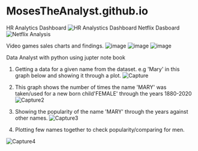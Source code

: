 # MosesTheAnalyst.github.io
HR Analytics Dashboard 
![HR Analystics Dashboard](https://github.com/Mosesindrias1998/MosesTheAnalyst.github.io/assets/105355593/5c3e5e0c-0dd8-47bc-9a04-0d4c8802dba1)
Netflix Dasboard
![Netflix Analysis](https://github.com/Mosesindrias1998/MosesTheAnalyst.github.io/assets/105355593/cbd83875-863c-484b-8594-af15458ff161)

Video games sales charts and findings.
![image](https://github.com/Mosesindrias1998/MosesTheAnalyst.github.io/assets/105355593/c34fa017-4eb3-4876-9d2c-5cad2fee564c)
![image](https://github.com/Mosesindrias1998/MosesTheAnalyst.github.io/assets/105355593/23cbb9a0-30bd-47d7-b38d-0d30e56f81dd)
![image](https://github.com/Mosesindrias1998/MosesTheAnalyst.github.io/assets/105355593/31091f92-996f-4dca-90b7-f612b27f3f49)

Data Analyst with python using jupter note book
1. Getting a data for a given name from the dataset. e.g 'Mary' in this graph below and showing it through a plot.
![Capture](https://github.com/Mosesindrias1998/MosesTheAnalyst.github.io/assets/105355593/55a7be18-4902-40e5-8f92-41bb75d1a891)

2. This graph shows the number of times the name 'MARY' was taken/used for a new born child'FEMALE' through the years 1880-2020
   ![Capture2](https://github.com/Mosesindrias1998/MosesTheAnalyst.github.io/assets/105355593/2c5a01ec-f81d-42a8-86dd-f0415b4ccae9)

3. Showing the popularity of the name 'MARY' through the years against other names.
   ![Capture3](https://github.com/Mosesindrias1998/MosesTheAnalyst.github.io/assets/105355593/21f213d1-5d99-4fd1-8841-3e6b4c14e78c)

4. Plotting few names together to check popularity/comparing for men.
   
![Capture4](https://github.com/Mosesindrias1998/MosesTheAnalyst.github.io/assets/105355593/df4c373f-d64f-4219-97e7-3a58b70e804b)

